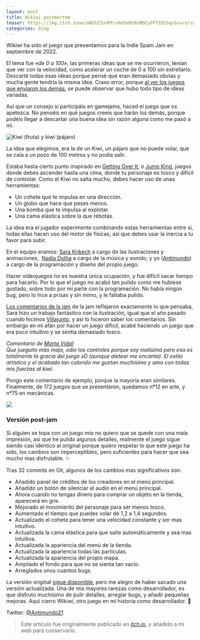 ```yaml
---
layout: post
title: Wikiwi postmortem
teaser: https://img.itch.zone/aW1hZ2UvMTcxNzUxMS8xMDEyOTY1OS5qcGc=/original/bhjjtO.jpg
categories: blog
---
```


Wikiwi ha sido el juego que presentamos para la Indie Spain Jam en septiembre de 2022.

El tema fue *«de 0 a 100»*, las primeras ideas que se me ocurrieron, tenían que ver con la velocidad, como acelerar un coche de 0 a 100 sin estrellarlo. Descarté todas esas ideas porque pensé que eran demasiado obvias y mucha gente tendría la misma idea. Craso error, porque [al ver los juegos que enviaron los demás](https://itch.io/jam/indie-spain-jam/entries), se puede observar que hubo todo tipo de ideas variadas.

Así que un consejo si participáis en gamejams, haced el juego que os apetezca. No penséis en qué juegos creeis que harán los demás, porque podéis llegar a descartar una buena idea sin razón alguna como me pasó a mi.

![Kiwi (fruta) y kiwi (pájaro)](https://upload.wikimedia.org/wikipedia/commons/thumb/c/cd/A_kiwi_is_not_a_kiwi.jpg/640px-A_kiwi_is_not_a_kiwi.jpg "Kiwi (fruta) y kiwi (pájaro)")

La idea que elegimos, era la de un Kiwi, un pájaro que no puede volar, que se caía a un pozo de 100 metros y no podía salir.

Estaba hasta cierto punto inspirado en [Getting Over It](https://store.steampowered.com/app/240720/Getting_Over_It_with_Bennett_Foddy/), o [Jump King](https://store.steampowered.com/app/1061090/Jump_King/), juegos donde debes ascender hasta una cima, donde tu personaje es tosco y dificil de controlar. Como el Kiwi no salta mucho, debes hacer uso de unas herramientas:

- Un cohete que te impulsa en una dirección.
- Un globo que hace que peses menos.
- Una bomba que te impulsa al explotar.
- Una cama elástica sobre la que rebotas.

La idea era el jugador experimente combinando estas herramientas entre si, todas ellas hacen uso del motor de físicas, así que debes usar la inercia a tu favor para subir.

En el equipo eramos: [Sara Krikech](https://krikeshh.itch.io/) a cargo de las ilustraciones y animaciones,  [Nadia Dolha](https://dolhanadia.itch.io/) a cargo de la música y sonido, y yo ([Antimundo](https://antimundo.itch.io/)) a cargo de la programación y diseño del propio juego.

Hacer videojuegos no es nuestra única ocupación, y fue dificil sacar tiempo para hacerlo. Por lo que el juego no acabó tan pulido como me hubiese gustado, sobre todo por mi parte con la programación. No había ningún bug, pero lo hice a prisas y sin mimo, y le faltaba pulido.

[Los comentarios de la jam](https://itch.io/jam/indie-spain-jam/rate/1717511) de la jam reflejaron exactamente lo que pensaba, Sara hizo un trabajo fantástico con la ilustración, igual que el año pasado cuando hicimos [Villajunto](https://antimundo.itch.io/villajunto), y así lo hiceron saber los comentarios. Sin embargo en mi afán por hacer un juego dificil, acabé haciendo un juego que era poco intuitivo y se sentía demasiado tosco.

*Comentario de [Marta Vidal](https://marta-vidal.itch.io/):\
Que jueguito más majo, odio los controles porque soy malísima pero esa es totalmente la gracia del juego xD (aunque aletear me encanta). El estilo artístico y el acabado tan colorido me gustan muchísimo y amo con todas mis fuerzas al kiwi.*

Pongo este comentario de ejemplo, porque la mayoría eran similares. Finalmente, de 172 juegos que se presentaron, quedamos nº12 en arte, y nº75 en mecánicas.

![](https://img.itch.zone/aW1nLzEwMTMxOTEyLmpwZw==/315x250%23c/mOZgbg.jpg)

### Versión post-jam

Si alguien se topa con un juego mío no quiero que se quede con una mala impresión, así que he pulido algunos detalles, realmente el juego sigue siendo casi idéntico al original porque quiero respetar lo que este juego ha sido, los cambios son imperceptibles, pero suficientes para hacer que sea mucho mas disfrutable. ✨

Tras 32 commits en Git, algunos de los cambios mas significativos son:

- Añadido panel de créditos de los creadores en el menú principal.
- Añadido un botón de silenciar el audio en el menú principal.
- Ahora cuando no tengas dinero para comprar un objeto en la tienda, aparecerá en gris.
- Mejorado el movimiento del personaje para ser menos tosco.
- Aumentado el tiempo que puedes volar de 1,2 a 1,4 segundos.
- Actualizado el cohete para tener una velocidad constante y ser mas intuitivo.
- Actualizada la cama elástica para que salte automáticamente y sea mas intuitiva.
- Actualizada la apariencia del menú de la tienda.
- Actualizada la apariencia todas las partículas.
- Actualizada la apariencia del propio mapa.
- Ampliado el fondo para que no se sienta tan vacío.
- Arreglados unos cuantos bugs.

La versión original [sigue disponible](https://antimundo.itch.io/wikiwi), pero me alegro de haber sacado una versión actualizada. Una de mis mayores rarezas como desarrollador, es que disfruto muchísimo de pulir detalles, arreglar bugs, y añadir pequeñas mejoras. Aquí cierro Wikiwi, otro juego en mi historia como desarrollador. 💚

Twitter: [@Antimundo21](https://twitter.com/antimundo21)

> Este artículo fue originalmente publicado en [itch.io](https://antimundo.itch.io/wikiwi/devlog/487360/wikiwi-postmortem), y añadido a mi web para conservarlo.